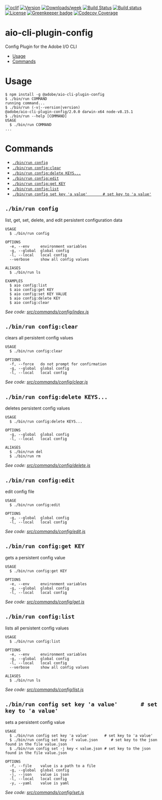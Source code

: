 <!--
Copyright 2018 Adobe. All rights reserved.
This file is licensed to you under the Apache License, Version 2.0 (the "License");
you may not use this file except in compliance with the License. You may obtain a copy
of the License at http://www.apache.org/licenses/LICENSE-2.0

Unless required by applicable law or agreed to in writing, software distributed under
the License is distributed on an "AS IS" BASIS, WITHOUT WARRANTIES OR REPRESENTATIONS
OF ANY KIND, either express or implied. See the License for the specific language
governing permissions and limitations under the License.
-->

[![oclif](https://img.shields.io/badge/cli-oclif-brightgreen.svg)](https://oclif.io)
[![Version](https://img.shields.io/npm/v/@adobe/aio-cli-plugin-config.svg)](https://npmjs.org/package/@adobe/aio-cli-plugin-config)
[![Downloads/week](https://img.shields.io/npm/dw/@adobe/aio-cli-plugin-config.svg)](https://npmjs.org/package/@adobe/aio-cli-plugin-config)
[![Build Status](https://travis-ci.org/adobe/aio-cli-plugin-config.svg?branch=master)](https://travis-ci.org/adobe/aio-cli-plugin-config)
[![Build status](https://ci.appveyor.com/api/projects/status/1pimm457lov4f1vr/branch/master?svg=true)](https://ci.appveyor.com/project/shazron/aio-cli-plugin-config/branch/master) [![License](https://img.shields.io/badge/License-Apache%202.0-blue.svg)](https://opensource.org/licenses/Apache-2.0) [![Greenkeeper badge](https://badges.greenkeeper.io/adobe/aio-cli-plugin-config.svg)](https://greenkeeper.io/)
[![Codecov Coverage](https://img.shields.io/codecov/c/github/adobe/aio-cli-plugin-config/master.svg?style=flat-square)](https://codecov.io/gh/adobe/aio-cli-plugin-config/)


aio-cli-plugin-config
=====================

Config Plugin for the Adobe I/O CLI

<!-- toc -->
* [Usage](#usage)
* [Commands](#commands)
<!-- tocstop -->
# Usage
<!-- usage -->
```sh-session
$ npm install -g @adobe/aio-cli-plugin-config
$ ./bin/run COMMAND
running command...
$ ./bin/run (-v|--version|version)
@adobe/aio-cli-plugin-config/2.0.0 darwin-x64 node-v8.15.1
$ ./bin/run --help [COMMAND]
USAGE
  $ ./bin/run COMMAND
...
```
<!-- usagestop -->
# Commands
<!-- commands -->
* [`./bin/run config`](#binrun-config)
* [`./bin/run config:clear`](#binrun-configclear)
* [`./bin/run config:delete KEYS...`](#binrun-configdelete-keys)
* [`./bin/run config:edit`](#binrun-configedit)
* [`./bin/run config:get KEY`](#binrun-configget-key)
* [`./bin/run config:list`](#binrun-configlist)
* [`./bin/run config set key 'a value'       # set key to 'a value'`](#binrun-config-set-key-a-value--------set-key-to-a-value)

## `./bin/run config`

list, get, set, delete, and edit persistent configuration data

```
USAGE
  $ ./bin/run config

OPTIONS
  -e, --env     environment variables
  -g, --global  global config
  -l, --local   local config
  --verbose     show all config values

ALIASES
  $ ./bin/run ls

EXAMPLES
  $ aio config:list
  $ aio config:get KEY
  $ aio config:set KEY VALUE
  $ aio config:delete KEY
  $ aio config:clear
```

_See code: [src/commands/config/index.js](https://github.com/adobe/aio-cli-plugin-config/blob/v2.0.0/src/commands/config/index.js)_

## `./bin/run config:clear`

clears all persistent config values

```
USAGE
  $ ./bin/run config:clear

OPTIONS
  -f, --force   do not prompt for confirmation
  -g, --global  global config
  -l, --local   local config
```

_See code: [src/commands/config/clear.js](https://github.com/adobe/aio-cli-plugin-config/blob/v2.0.0/src/commands/config/clear.js)_

## `./bin/run config:delete KEYS...`

deletes persistent config values

```
USAGE
  $ ./bin/run config:delete KEYS...

OPTIONS
  -g, --global  global config
  -l, --local   local config

ALIASES
  $ ./bin/run del
  $ ./bin/run rm
```

_See code: [src/commands/config/delete.js](https://github.com/adobe/aio-cli-plugin-config/blob/v2.0.0/src/commands/config/delete.js)_

## `./bin/run config:edit`

edit config file

```
USAGE
  $ ./bin/run config:edit

OPTIONS
  -g, --global  global config
  -l, --local   local config
```

_See code: [src/commands/config/edit.js](https://github.com/adobe/aio-cli-plugin-config/blob/v2.0.0/src/commands/config/edit.js)_

## `./bin/run config:get KEY`

gets a persistent config value

```
USAGE
  $ ./bin/run config:get KEY

OPTIONS
  -e, --env     environment variables
  -g, --global  global config
  -l, --local   local config
```

_See code: [src/commands/config/get.js](https://github.com/adobe/aio-cli-plugin-config/blob/v2.0.0/src/commands/config/get.js)_

## `./bin/run config:list`

lists all persistent config values

```
USAGE
  $ ./bin/run config:list

OPTIONS
  -e, --env     environment variables
  -g, --global  global config
  -l, --local   local config
  --verbose     show all config values

ALIASES
  $ ./bin/run ls
```

_See code: [src/commands/config/list.js](https://github.com/adobe/aio-cli-plugin-config/blob/v2.0.0/src/commands/config/list.js)_

## `./bin/run config set key 'a value'       # set key to 'a value'`

sets a persistent config value

```
USAGE
  $ ./bin/run config set key 'a value'       # set key to 'a value'
  $ ./bin/run config set key -f value.json      # set key to the json found in the file value.json
  $ ./bin/run config set -j key < value.json # set key to the json found in the file value.json

OPTIONS
  -f, --file    value is a path to a file
  -g, --global  global config
  -j, --json    value is json
  -l, --local   local config
  -y, --yaml    value is yaml
```

_See code: [src/commands/config/set.js](https://github.com/adobe/aio-cli-plugin-config/blob/v2.0.0/src/commands/config/set.js)_
<!-- commandsstop -->
